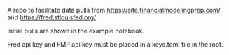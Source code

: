 A repo to facilitate data pulls from https://site.financialmodelingprep.com/ and https://fred.stlouisfed.org/

Initial pulls are shown in the example notebook.

Fred api key and FMP api key must be placed in a keys.toml file in the root.
